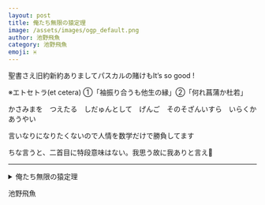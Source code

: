 ```yaml
---
layout: post
title: 俺たち無限の猿定理
image: /assets/images/ogp_default.png
author: 池野飛魚
category: 池野飛魚
emoji: ♓️
---
```


<div class="tanka-area"><div class="tanka">
<p>聖書さえ旧約新約ありましてパスカルの賭けもIt’s so good !</p>
<p>※エトセトラ(et cetera)  ①「袖振り合うも他生の縁」②「何れ菖蒲か杜若」</p>
<p>かさみまを　つえたる　しだゅんとして　げんご　そのそざんいすら　いらくかあうやい</p>
<p>言いなりになりたくないので人情を数学だけで勝負してます</p>
<p>ちな言うと、二首目に特段意味はない。我思う故に我ありと言え🫵</p></div></div>

---

<details><summary>俺たち無限の猿定理</summary>
聖書さえ旧約新約ありましてパスカルの賭けもIt’s so good !<br />
※エトセトラ(et cetera)  ①「袖振り合うも他生の縁」②「何れ菖蒲か杜若」<br />
かさみまを　つえたる　しだゅんとして　げんご　そのそざんいすら　いらくかあうやい<br />
言いなりになりたくないので人情を数学だけで勝負してます<br />
ちな言うと、二首目に特段意味はない。我思う故に我ありと言え🫵<br />
<br />
</details>

池野飛魚
